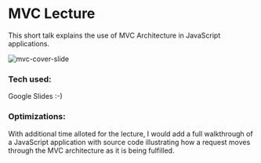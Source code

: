 # MVC Lecture
This short talk explains the use of MVC Architecture in JavaScript applications.

![mvc-cover-slide](https://user-images.githubusercontent.com/101761079/186547066-16d8f6c4-f428-4fa5-9b5f-36feb92b255f.jpg)

### Tech used:
Google Slides :-)

### Optimizations:
With additional time alloted for the lecture, I would add a full walkthrough of a JavaScript application with source code illustrating how a request moves through the MVC architecture as it is being fulfilled.
